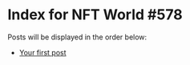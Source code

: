 # Index for NFT World #578
Posts will be displayed in the order below:

- [Your first post](./001-first.md)

